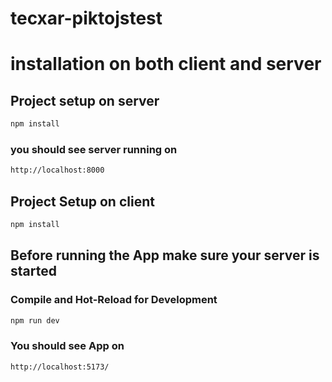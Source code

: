 # tecxar-piktojstest

# installation on both client and server

## Project setup on server

```sh
npm install
```

### you should see server running on

```sh
http://localhost:8000
```

## Project Setup on client

```sh
npm install
```

## Before running the App make sure your server is started

### Compile and Hot-Reload for Development

```sh
npm run dev
```

### You should see App on 
```sh
http://localhost:5173/
```
